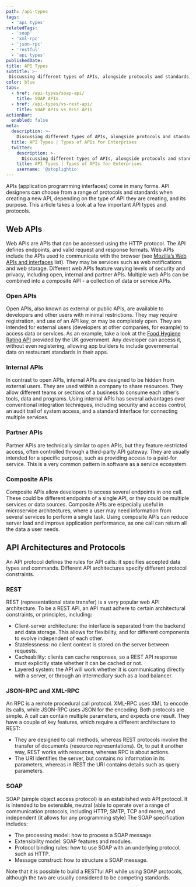 ```yaml
---
path: /api-types
tags:
  - 'api types'
relatedTags:
  - 'soap'
  - 'xml-rpc'
  - 'json-rpc'
  - 'restful' 
  - 'api types'
publishedDate:
title: API Types
subtitle: >-
 Discussing different types of APIs, alongside protocols and standards, such as Open APIs, Internal APIs, Partner APIs, Compostie APIs, RESTFUL, JSON-RPC, XML-RPC, and SOAP.
color: blue
tabs:
  - href: /api-types/soap-api/
    title: SOAP APIs
  - href: /api-types/vs-rest-api/
    title: SOAP APIs vs REST APIs
actionBar:
  enabled: false
meta:
  description: >-
    Discussing different types of APIs, alongside protocols and standards, such as Open APIs, Internal APIs, Partner APIs, Compostie APIs, RESTFUL,JSON-RPC, XML-RPC, and SOAP.
  title: API Types | Types of APIs for Enterprises
  twitter:
    description: >-
      Discussing different types of APIs, alongside protocols and standards, such as Open APIs, Internal APIs, Partner APIs, Compostie APIs, RESTFUL,JSON-RPC, XML-RPC, and SOAP.
    title: API Types | Types of APIs for Enterprises
    username: '@stoplightio'
---
```


APIs (application programming interfaces) come in many forms. API designers can choose from a range of protocols and standards when creating a new API, depending on the type of API they are creating, and its purpose. This article takes a look at a few important API types and protocols.

## Web APIs

Web APIs are APIs that can be accessed using the HTTP protocol. The API defines endpoints, and valid request and response formats. Web APIs include the APIs used to communicate with the browser (see [Mozilla’s Web APIs and interfaces](https://developer.mozilla.org/en-US/docs/Web/API) list). They may be services such as web notifications and web storage. Different web APIs feature varying levels of security and privacy, including open, internal and partner APIs. Multiple web APIs can be combined into a composite API - a collection of data or service APIs.

### Open APIs

Open APIs, also known as external or public APIs, are available to developers and other users with minimal restrictions. They may require registration, and use of an API key, or may be completely open. They are intended for external users (developers at other companies, for example) to access data or services. As an example, take a look at the [Food Hygiene Rating API](https://api.ratings.food.gov.uk/help) provided by the UK government. Any developer can access it, without even registering, allowing app builders to include governmental data on restaurant standards in their apps.

### Internal APIs

In contrast to open APIs, internal APIs are designed to be hidden from external users. They are used within a company to share resources. They allow different teams or sections of a business to consume each other’s tools, data and programs. Using internal APIs has several advantages over conventional integration techniques, including security and access control, an audit trail of system access, and a standard interface for connecting multiple services.

### Partner APIs

Partner APIs are technically similar to open APIs, but they feature restricted access, often controlled through a third-party API gateway. They are usually intended for a specific purpose, such as providing access to a paid-for service. This is a very common pattern in software as a service ecosystem.

### Composite APIs

Composite APIs allow developers to access several endpoints in one call. These could be different endpoints of a single API, or they could be multiple services or data sources. Composite APIs are especially useful in microservice architectures, where a user may need information from several services to perform a single task. Using composite APIs can reduce server load and improve application performance, as one call can return all the data a user needs.

## API Architectures and Protocols

An API protocol defines the rules for API calls: it specifies accepted data types and commands. Different API architectures specify different protocol constraints.

### REST

REST (representational state transfer) is a very popular web API architecture. To be a REST API, an API must adhere to certain architectural constraints, or principles, including:

- Client-server architecture: the interface is separated from the backend and data storage. This allows for flexibility, and for different components to evolve independent of each other.
- Statelessness: no client context is stored on the server between requests.
- Cacheability: clients can cache responses, so a REST API response must explicitly state whether it can be cached or not.
- Layered system: the API will work whether it is communicating directly with a server, or through an intermediary such as a load balancer.

### JSON-RPC and XML-RPC

An RPC is a remote procedural call protocol. XML-RPC uses XML to encode its calls, while JSON-RPC uses JSON for the encoding. Both protocols are simple. A call can contain multiple parameters, and expects one result. They have a couple of key features, which require a different architecture to REST:

- They are designed to call methods, whereas REST protocols involve the transfer of documents (resource representations). Or, to put it another way, REST works with resources, whereas RPC is about actions.
- The URI identifies the server, but contains no information in its parameters, whereas in REST the URI contains details such as query parameters.

### SOAP

SOAP (simple object access protocol) is an established web API protocol. It is intended to be extensible, neutral (able to operate over a range of communication protocols, including HTTP, SMTP, TCP and more), and independent (it allows for any programming style) The SOAP specification includes:

- The processing model: how to process a SOAP message.
- Extensibility model: SOAP features and modules.
- Protocol binding rules: how to use SOAP with an underlying protocol, such as HTTP.
- Message construct: how to structure a SOAP message.

Note that it is possible to build a RESTful API while using SOAP protocols, although the two are usually considered to be competing standards.
